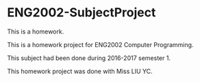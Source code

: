 # ENG2002-SubjectProject
This is a homework.

This is a homework project for ENG2002 Computer Programming. 

This subject had been done during 2016-2017 semester 1.

This homework project was done with Miss LIU YC.
